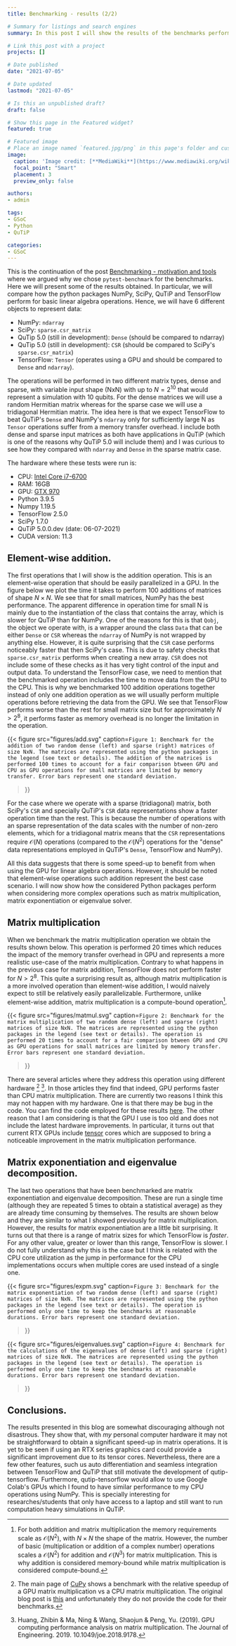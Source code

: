 ```yaml
---
title: Benchmarking - results (2/2)

# Summary for listings and search engines
summary: In this post I will show the results of the benchmarks performed to compare the python packages NumPy, SciPy, QuTiP and TensorFlow when performing basic linear algebra operations.

# Link this post with a project
projects: []

# Date published
date: "2021-07-05"

# Date updated
lastmod: "2021-07-05"

# Is this an unpublished draft?
draft: false

# Show this page in the Featured widget?
featured: true

# Featured image
# Place an image named `featured.jpg/png` in this page's folder and customize its options here.
image:
  caption: 'Image credit: [**MediaWiki**](https://www.mediawiki.org/wiki/Google_Summer_of_Code/2020)'
  focal_point: "Smart"
  placement: 3
  preview_only: false

authors:
- admin

tags:
- GSoC
- Python
- QuTiP

categories:
- GSoC
---
```


This is the continuation of the post [Benchmarking - motivation and
tools](http://localhost:1313/post/gsoc_2/) where we
argued why we chose `pytest-benchmark` for the benchmarks. Here we will present some of
the results obtained. In particular, we will compare how the python packages NumPy,
SciPy, QuTiP and TensorFlow perform for basic linear algebra operations. Hence, we will
have 6 different objects to represent data:
- NumPy: `ndarray`
- SciPy: `sparse.csr_matrix`
- QuTip 5.0 (still in development): `Dense` (should be compared to ndarray)
- QuTip 5.0 (still in development): `CSR` (should be compared to SciPy's `sparse.csr_matrix`)
- TensorFlow: `Tensor` (operates using a GPU and should be compared to
  `Dense` and `ndarray`).

The operations will be performed in two different matrix types, dense and sparse, with
variable input shape (NxN) with up to $N=2^{10}$ that would represent a simulation with 10
qubits. For the dense matrices we will use a random Hermitian matrix whereas for the
sparse case we will use a tridiagonal Hermitian matrix. The idea here is that we expect
TensorFlow to beat QuTiP's `Dense` and NumPy's `ndarray` only for sufficiently large N
as `Tensor` operations suffer from a memory transfer overhead. I include both dense and
sparse input matrices as both have applications in QuTiP (which is one of the reasons
why QuTiP 5.0 will include them) and I was curious to see how they compared with
`ndarray` and `Dense` in the sparse matrix case.

The hardware where these tests were run is:
- CPU: [Intel Core i7-6700](https://ark.intel.com/content/www/us/en/ark/products/88196/intel-core-i7-6700-processor-8m-cache-up-to-4-00-ghz.html)
- RAM: 16GB
- GPU: [GTX 970](https://www.amazon.com/STRIX-GTX970-DC2OC-4GD5-NVIDIA-GeForce-carte-graphique/dp/B00NFFAW50)
- Python 3.9.5
- Numpy 1.19.5
- TensorFlow 2.5.0
- SciPy 1.7.0
- QuTiP 5.0.0.dev (date: 06-07-2021)
- CUDA version: 11.3

## Element-wise addition.

The first operations that I will show is the addition operation.  This is an
element-wise operation that should be easily parallelized in a GPU. In the figure below
we plot the time it takes to perform 100 additions of matrices of shape $N\times N$. We
see that for small matrices, NumPy has the best performance. The apparent difference in
operation time for small N is mainly due to the instantiation of the class that contains
the array, which is slower for QuTiP than for NumPy. One of the reasons for this is that
`Qobj`, the object we operate with, is a wrapper around the class `Data` that can be
either `Dense` or `CSR` whereas the `ndarray` of NumPy is not wrapped by anything else.
However, it is quite surprising that the `CSR` case performs noticeably faster that then
SciPy's case.  This is due to safety checks that `sparse.csr_matrix` performs when
creating a new array. `CSR` does not include some of these checks as it has very tight
control of the input and output data. To understand the TensorFlow case, we need to
mention that the benchmarked operation includes the time to move data from the GPU to
the CPU. This is why we benchmarked 100 addition operations together instead of only one
addition operation as we will usually perform multiple operations before retrieving the
data from the GPU. We see that TensorFlow performs worse than the rest for small matrix
size but for approximately $N>2^{8}$, it performs faster as memory overhead is no longer
the limitation in the operation. 

{{< figure 
src="figures/add.svg" 
caption=`Figure 1: Benchmark for the addition of two random dense (left) and sparse (right)
matrices of size NxN. The matrices are represented using the python packages
in the legend (see text or details). The addition of the matrices is performed 100 times
to account for a fair comparison btween GPU and CPU as GPU operations for small matrices
are limited by memory transfer. Error bars represent one standard deviation.`
>}}


For the case where we operate with a sparse (tridiagonal) matrix, both SciPy's `CSR` and
specially QuTiP's `CSR` data representations show a faster operation time than the rest.
This is because the number of operations with an sparse representation of the data
scales with the number of non-zero elements, which for a tridiagonal matrix means that
the `CSR` representations require $\mathcal{O}(N)$ operations (compared to the
$\mathcal{O}(N^2)$ operations for the "dense" data representations employed in QuTiP's
`Dense`, TensorFlow and NumPy).

All this data suggests that there is some speed-up to benefit from when using the GPU
for linear algebra operations. However, it should be noted that element-wise operations
such addition represent the best case scenario. I will now show how the considered
Python packages perform when considering more complex operations such as matrix
multiplication, matrix exponentiation or eigenvalue solver. 

## Matrix multiplication

When we benchmark the matrix multiplication operation we obtain the results shown below.
This operation is performed 20 times which reduces the impact of the memory transfer
overhead in GPU and represents a more realistic use-case of the matrix multiplication.
Contrary to what happens in the previous case for matrix addition, TensorFlow does not perform faster for
$N>2^{8}$. This quite a surprising result as, although matrix multiplication is a more
involved operation than element-wise addition, I would naively expect to still be
relatively easily parallelizable. Furthermore, unlike element-wise addition, matrix
multiplication is a compute-bound operation[^1]. 

{{< figure src="figures/matmul.svg" 
caption=`Figure 2: Benchmark for the matrix multiplication of two random dense (left) and sparse (right)
matrices of size NxN. The matrices are represented using the python packages
in the legend (see text or details). The operation is performed 20 times
to account for a fair comparison btween GPU and CPU as GPU operations for small matrices
are limited by memory transfer. Error bars represent one standard deviation.`
>}}

There are several articles where they address this operation using  different hardware
[^2] [^3]. In those articles they find that indeed, GPU performs faster than CPU matrix
multiplication. There are currently two reasons I think this may not happen with my
hardware. One is that there may be bug in the code. You can find the
code employed for these results [here](https://github.com/qutip/qutip-tensorflow). The
other reason that I am considering is that the GPU I use is too old and does not include
the latest hardware improvements. In particular, it turns out that current RTX GPUs include [tensor](https://developer.nvidia.com/blog/programming-tensor-cores-cuda-9/) 
cores which are supposed to bring a noticeable improvement in the matrix multiplication
performance.


## Matrix exponentiation and eigenvalue decomposition.

The last two operations that have been benchmarked are matrix exponentiation and
eigenvalue decomposition. These are run a single time (although they are repeated 5
times to obtain a statistical average) as they are already time consuming by themselves.
The results are shown below and they are similar to what I showed previously for matrix
multiplication. However, the results for matrix exponentiation are a little bit
surprising. It turns out that there is a range of matrix sizes for which TensorFlow is
_faster_. For any other value, greater or lower than this range, TensorFlow is slower. I
do not fully understand why this is the
case but I think is related with the CPU core utilization as the jump in performance for
the CPU implementations occurs when multiple cores are used instead of a single one.
 
{{< figure src="figures/expm.svg"
caption=`Figure 3: Benchmark for the matrix exponentiation of two random dense (left)
and sparse (right) matrices of size NxN. The matrices are represented using the python
packages in the legend (see text or details). The operation is performed only one time
to keep the benchmarks at reasonable durations. Error bars represent one standard deviation.`
>}}

{{< figure src="figures/eigenvalues.svg"
caption=`Figure 4: Benchmark for the calculations of the eigenvalues of dense (left) and
sparse (right) matrices of size NxN. The matrices are represented using the python
packages in the legend (see text or details). The operation is performed only one time
to keep the benchmarks at reasonable durations. Error bars represent one standard deviation.`
>}}

## Conclusions.
The results presented in this blog are somewhat discouraging although not disastrous.
They show that, with _my_ personal computer hardware it may not be straightforward to obtain a
significant speed-up in matrix operations. It is yet to be seen if using an RTX series
graphics card could provide a significant improvement due to its tensor cores.
Nevertheless, there are a few other features, such us auto differentiation and seamless
integration between TensorFlow and QuTiP that still motivate the development of
qutip-tensorflow. Furthermore, qutip-tensorflow would allow to use Google Colab's GPUs
which I found to have similar performance to my CPU operations using NumPy.
This is specially interesting for researches/students that only have
access to a laptop and still want to run computation heavy simulations in QuTiP.


[^1]: For both addition and matrix multiplication the memory requirements scale as
  $\mathcal{O}(N^2)$, with $N\times N$ the shape of the matrix. However, the number of basic
  (multiplication or addition of a complex number) operations scales a
  $\mathcal{O}(N^2)$ for addition and $\mathcal{O}(N^3)$ for matrix multiplication. This
  is why addition is considered memory-bound while matrix multiplication is considered
  compute-bound.

[^2]: The main page of [CuPy](https://cupy.dev/) shows a benchmark with the relative
  speedup of a GPU matrix multiplication vs a CPU matrix multiplication. The original
  blog post is
  [this](https://medium.com/rapids-ai/single-gpu-cupy-speedups-ea99cbbb0cbb) and
  unfortunately they do not provide the code for their benchmarks.
[^3]: Huang, Zhibin & Ma, Ning & Wang, Shaojun & Peng, Yu. (2019). GPU computing
  performance analysis on matrix multiplication. The Journal of Engineering. 2019.
  10.1049/joe.2018.9178. 
